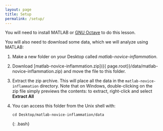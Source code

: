 ```yaml
---
layout: page
title: Setup
permalink: /setup/
---
```


You will need to install MATLAB or [GNU Octave][gnu-octave] to do this lesson.

You will also need to download some data, which we will analyze using MATLAB:

1. Make a new folder on your Desktop called *matlab-novice-inflammation*.
2. Download [matlab-novice-inflammation.zip]({{ page.root}}/data/matlab-novice-inflammation.zip) and move the file to this folder.
3. Extract the zip archive. This will place all the data in the `matlab-novice-inflammation` directory.
   Note that on Windows, double-clicking on the zip file simply previews the contents: to extract, right-click and select **Extract All**
4. You can access this folder from the Unix shell with:

	~~~
	cd Desktop/matlab-novice-inflammation/data
	~~~
	{: .bash}

[gnu-octave]: https://www.gnu.org/software/octave/
